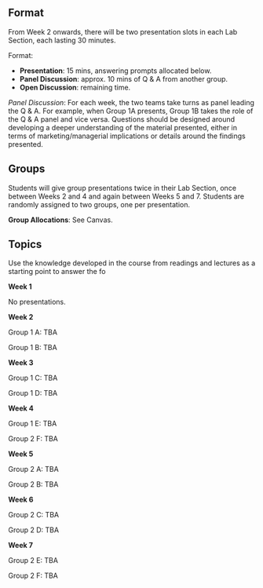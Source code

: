 ## Format

From Week 2 onwards, there will be two presentation slots in each Lab Section, each lasting 30 minutes.

Format:

* **Presentation**: 15 mins, answering prompts allocated below.
* **Panel Discussion**: approx. 10 mins of Q & A from another group.
* **Open Discussion**: remaining time. 

*Panel Discussion*: For each week, the two teams take turns as panel leading the Q & A.
For example, when Group 1A presents, Group 1B takes the role of the Q & A panel and vice versa.
Questions should be designed around developing a deeper understanding of the material presented, either in terms of marketing/managerial implications or details around the findings presented.

## Groups

Students will give group presentations twice in their Lab Section, once between Weeks 2 and 4 and again between Weeks 5 and 7.
Students are randomly assigned to two groups, one per presentation.

**Group Allocations**: See Canvas.

## Topics

Use the knowledge developed in the course from readings and lectures as a starting point to answer the fo

**Week 1**

No presentations.

**Week 2**

Group 1 A: TBA

Group 1 B: TBA

**Week 3**

Group 1 C: TBA

Group 1 D: TBA

**Week 4**

Group 1 E: TBA

Group 2 F: TBA

**Week 5**

Group 2 A: TBA

Group 2 B: TBA

**Week 6**

Group 2 C: TBA

Group 2 D: TBA

**Week 7**

Group 2 E: TBA

Group 2 F: TBA